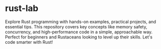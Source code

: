 # rust-lab
Explore Rust programming with hands-on examples, practical projects, and essential tips. This repository covers key concepts like memory safety, concurrency, and high-performance code in a simple, approachable way. Perfect for beginners and Rustaceans looking to level up their skills. Let's code smarter with Rust!
